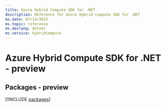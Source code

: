 ```yaml
---
title: Azure Hybrid Compute SDK for .NET
description: Reference for Azure Hybrid Compute SDK for .NET
ms.date: 07/14/2025
ms.topic: reference
ms.devlang: dotnet
ms.service: hybridcompute
---
```

# Azure Hybrid Compute SDK for .NET - preview
## Packages - preview
[!INCLUDE [packages](hybrid-compute-index.md)]